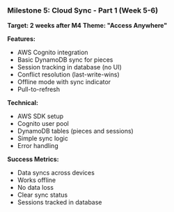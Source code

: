 ### Milestone 5: Cloud Sync - Part 1 (Week 5-6)
**Target: 2 weeks after M4**
**Theme: "Access Anywhere"**

**Features:**
- AWS Cognito integration
- Basic DynamoDB sync for pieces
- Session tracking in database (no UI)
- Conflict resolution (last-write-wins)
- Offline mode with sync indicator
- Pull-to-refresh

**Technical:**
- AWS SDK setup
- Cognito user pool
- DynamoDB tables (pieces and sessions)
- Simple sync logic
- Error handling

**Success Metrics:**
- Data syncs across devices
- Works offline
- No data loss
- Clear sync status
- Sessions tracked in database

